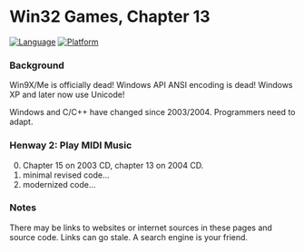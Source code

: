 # Win32 Games, Chapter 13
[![Language](https://img.shields.io/badge/Language%20-C++-blue.svg)](https://github.com/GeorgePimpleton/Win32-games/)
[![Platform](https://img.shields.io/badge/Platform%20-Win32-blue.svg)](https://github.com/GeorgePimpleton/Win32-games/)

### Background
Win9X/Me is officially dead!  Windows API ANSI encoding is dead!  Windows XP and later now use Unicode!

Windows and C/C++ have changed since 2003/2004.  Programmers need to adapt.

### Henway 2: Play MIDI Music
0. Chapter 15 on 2003 CD, chapter 13 on 2004 CD.
1. minimal revised code...
2. modernized code...

### Notes
There may be links to websites or internet sources in these pages and source code. Links can go stale. A search engine is your friend.
